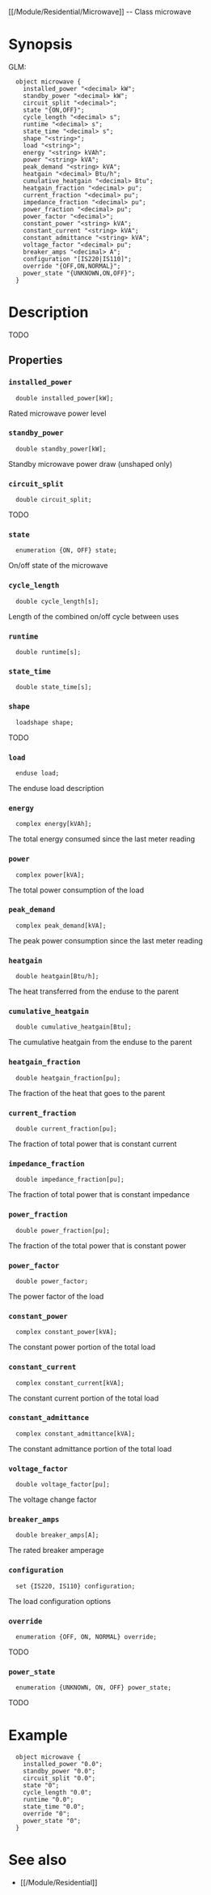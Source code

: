 [[/Module/Residential/Microwave]] -- Class microwave

# Synopsis

GLM:

~~~
  object microwave {
    installed_power "<decimal> kW";
    standby_power "<decimal> kW";
    circuit_split "<decimal>";
    state "{ON,OFF}";
    cycle_length "<decimal> s";
    runtime "<decimal> s";
    state_time "<decimal> s";
    shape "<string>";
    load "<string>";
    energy "<string> kVAh";
    power "<string> kVA";
    peak_demand "<string> kVA";
    heatgain "<decimal> Btu/h";
    cumulative_heatgain "<decimal> Btu";
    heatgain_fraction "<decimal> pu";
    current_fraction "<decimal> pu";
    impedance_fraction "<decimal> pu";
    power_fraction "<decimal> pu";
    power_factor "<decimal>";
    constant_power "<string> kVA";
    constant_current "<string> kVA";
    constant_admittance "<string> kVA";
    voltage_factor "<decimal> pu";
    breaker_amps "<decimal> A";
    configuration "[IS220|IS110]";
    override "{OFF,ON,NORMAL}";
    power_state "{UNKNOWN,ON,OFF}";
  }
~~~

# Description

TODO

## Properties

### `installed_power`

~~~
  double installed_power[kW];
~~~

Rated microwave power level

### `standby_power`

~~~
  double standby_power[kW];
~~~

Standby microwave power draw (unshaped only)

### `circuit_split`

~~~
  double circuit_split;
~~~

TODO

### `state`

~~~
  enumeration {ON, OFF} state;
~~~

On/off state of the microwave

### `cycle_length`

~~~
  double cycle_length[s];
~~~

Length of the combined on/off cycle between uses

### `runtime`

~~~
  double runtime[s];
~~~


### `state_time`

~~~
  double state_time[s];
~~~


### `shape`

~~~
  loadshape shape;
~~~

TODO

### `load`

~~~
  enduse load;
~~~

The enduse load description

### `energy`

~~~
  complex energy[kVAh];
~~~

The total energy consumed since the last meter reading

### `power`

~~~
  complex power[kVA];
~~~

The total power consumption of the load

### `peak_demand`

~~~
  complex peak_demand[kVA];
~~~

The peak power consumption since the last meter reading

### `heatgain`

~~~
  double heatgain[Btu/h];
~~~

The heat transferred from the enduse to the parent

### `cumulative_heatgain`

~~~
  double cumulative_heatgain[Btu];
~~~

The cumulative heatgain from the enduse to the parent

### `heatgain_fraction`

~~~
  double heatgain_fraction[pu];
~~~

The fraction of the heat that goes to the parent

### `current_fraction`

~~~
  double current_fraction[pu];
~~~

The fraction of total power that is constant current

### `impedance_fraction`

~~~
  double impedance_fraction[pu];
~~~

The fraction of total power that is constant impedance

### `power_fraction`

~~~
  double power_fraction[pu];
~~~

The fraction of the total power that is constant power

### `power_factor`

~~~
  double power_factor;
~~~

The power factor of the load

### `constant_power`

~~~
  complex constant_power[kVA];
~~~

The constant power portion of the total load

### `constant_current`

~~~
  complex constant_current[kVA];
~~~

The constant current portion of the total load

### `constant_admittance`

~~~
  complex constant_admittance[kVA];
~~~

The constant admittance portion of the total load

### `voltage_factor`

~~~
  double voltage_factor[pu];
~~~

The voltage change factor

### `breaker_amps`

~~~
  double breaker_amps[A];
~~~

The rated breaker amperage

### `configuration`

~~~
  set {IS220, IS110} configuration;
~~~

The load configuration options

### `override`

~~~
  enumeration {OFF, ON, NORMAL} override;
~~~

TODO

### `power_state`

~~~
  enumeration {UNKNOWN, ON, OFF} power_state;
~~~

TODO

# Example

~~~
  object microwave {
    installed_power "0.0";
    standby_power "0.0";
    circuit_split "0.0";
    state "0";
    cycle_length "0.0";
    runtime "0.0";
    state_time "0.0";
    override "0";
    power_state "0";
  }
~~~

# See also

* [[/Module/Residential]]

